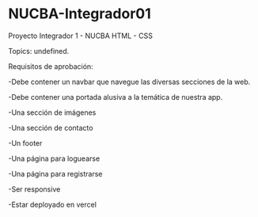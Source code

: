 # NUCBA-Integrador01
Proyecto Integrador 1 - NUCBA
HTML - CSS

Topics: undefined.

Requisitos de aprobación:

-Debe contener un navbar que navegue las diversas secciones de la web.

-Debe contener una portada alusiva a la temática de nuestra app.

-Una sección de imágenes

-Una sección de contacto

-Un footer

-Una página para loguearse

-Una página para registrarse

-Ser responsive

-Estar deployado en vercel
